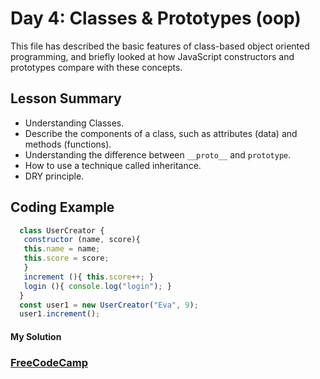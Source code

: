 # Day 4: Classes & Prototypes (oop)
This file has described the basic features of class-based object oriented programming, and briefly looked at how JavaScript constructors and prototypes compare with these concepts.

## Lesson Summary
- Understanding Classes.
- Describe the components of a class, such as attributes (data) and methods (functions).
- Understanding the difference between `__proto__` and `prototype`.
- How to use a technique called inheritance. 
- DRY principle.
## Coding Example

```javascript
  class UserCreator {
   constructor (name, score){
   this.name = name;
   this.score = score;
   }
   increment (){ this.score++; }
   login (){ console.log("login"); }
  }
  const user1 = new UserCreator("Eva", 9);
  user1.increment();

```

#### My Solution

 ### [FreeCodeCamp](https://www.freecodecamp.org/fcc2f876d96-f90f-4083-9243-b9a152b65974)
